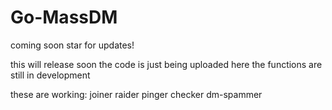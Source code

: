 # Go-MassDM
coming soon star for updates!


this will release soon the code is just being uploaded here
the functions are still in development


these are working:
joiner
raider
pinger
checker
dm-spammer


